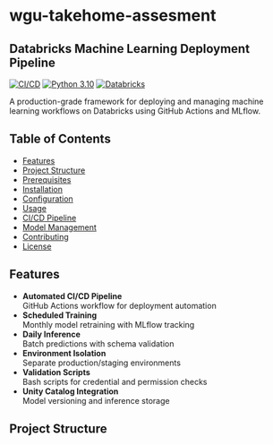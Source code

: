 # wgu-takehome-assesment

## Databricks Machine Learning Deployment Pipeline

[![CI/CD](https://github.com/saikumarpochireddygari/wgu-takehome-assesment/actions/workflows/deploy.yml/badge.svg)](https://github.com/your-username/your-repo/actions)
[![Python 3.10](https://img.shields.io/badge/python-3.10-blue.svg)](https://www.python.org/downloads/)
[![Databricks](https://img.shields.io/badge/Databricks-Runtime_13.3-red)](https://docs.databricks.com/)

A production-grade framework for deploying and managing machine learning workflows on Databricks using GitHub Actions and MLflow.

## Table of Contents
- [Features](#features)
- [Project Structure](#project-structure)
- [Prerequisites](#prerequisites)
- [Installation](#installation)
- [Configuration](#configuration)
- [Usage](#usage)
- [CI/CD Pipeline](#cicd-pipeline)
- [Model Management](#model-management)
- [Contributing](#contributing)
- [License](#license)

## Features

- **Automated CI/CD Pipeline**  
  GitHub Actions workflow for deployment automation
- **Scheduled Training**  
  Monthly model retraining with MLflow tracking
- **Daily Inference**  
  Batch predictions with schema validation
- **Environment Isolation**  
  Separate production/staging environments
- **Validation Scripts**  
  Bash scripts for credential and permission checks
- **Unity Catalog Integration**  
  Model versioning and inference storage

## Project Structure